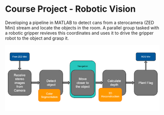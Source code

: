 # Course Project - Robotic Vision
Developing a pipeline in MATLAB to detect cans from a sterocamera (ZED Mini) stream and locate the objects in the room. A parallel group tasked with a robotic gripper revieves this coordinates and uses it to drive the gripper robot to the object and grasp it.

![image](pipeline.png)
